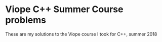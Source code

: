 # Viope C++ Summer Course problems

These are my solutions to the Viope course I took for C++, summer 2018

